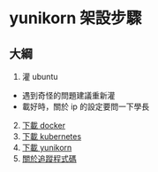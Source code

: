 # yunikorn 架設步驟

## 大綱
1. 灌 ubuntu
  * 遇到奇怪的問題建議重新灌
  * 載好時，關於 ip 的設定要問一下學長
2. [下載 docker](./docker.md)
3. [下載 kubernetes](./kubernetes.md)
4. [下載 yunikorn](./yunikorn.md)
5. [關於追蹤程式碼](./trace-code.md)
